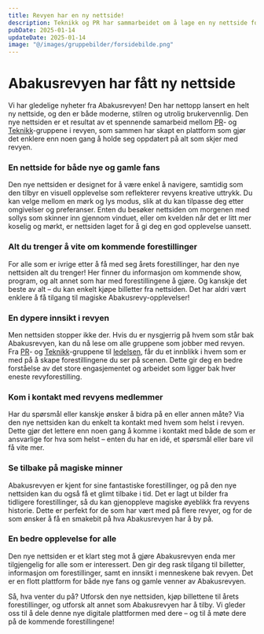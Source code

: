 ```yaml
---
title: Revyen har en ny nettside!
description: Teknikk og PR har sammarbeidet om å lage en ny nettside for revyen!
pubDate: 2025-01-14
updateDate: 2025-01-14
image: "@/images/gruppebilder/forsidebilde.png"
---
```


# Abakusrevyen har fått ny nettside

Vi har gledelige nyheter fra Abakusrevyen! Den har nettopp lansert en helt ny nettside, og den er både moderne, stilren og utrolig brukervennlig. Den nye nettsiden er et resultat av et spennende samarbeid mellom [PR](/grupper/pr)- og [Teknikk](/grupper/teknikk)-gruppene i revyen, som sammen har skapt en plattform som gjør det enklere enn noen gang å holde seg oppdatert på alt som skjer med revyen.

### En nettside for både nye og gamle fans

Den nye nettsiden er designet for å være enkel å navigere, samtidig som den tilbyr en visuell opplevelse som reflekterer revyens kreative uttrykk. Du kan velge mellom en mørk og lys modus, slik at du kan tilpasse deg etter omgivelser og preferanser. Enten du besøker nettsiden om morgenen med sollys som skinner inn gjennom vinduet, eller om kvelden når det er litt mer koselig og mørkt, er nettsiden laget for å gi deg en god opplevelse uansett.

### Alt du trenger å vite om kommende forestillinger

For alle som er ivrige etter å få med seg årets forestillinger, har den nye nettsiden alt du trenger! Her finner du informasjon om kommende show, program, og alt annet som har med forestillingene å gjøre. Og kanskje det beste av alt – du kan enkelt kjøpe billetter fra nettsiden. Det har aldri vært enklere å få tilgang til magiske Abakusrevy-opplevelser!

### En dypere innsikt i revyen

Men nettsiden stopper ikke der. Hvis du er nysgjerrig på hvem som står bak Abakusrevyen, kan du nå lese om alle gruppene som jobber med revyen. Fra [PR](/grupper/pr)- og [Teknikk](/grupper/teknikk)-gruppene til [ledelsen](/grupper/revystyret), får du et innblikk i hvem som er med på å skape forestillingene du ser på scenen. Dette gir deg en bedre forståelse av det store engasjementet og arbeidet som ligger bak hver eneste revyforestilling.

### Kom i kontakt med revyens medlemmer

Har du spørsmål eller kanskje ønsker å bidra på en eller annen måte? Via den nye nettsiden kan du enkelt ta kontakt med hvem som helst i revyen. Dette gjør det lettere enn noen gang å komme i kontakt med både de som er ansvarlige for hva som helst – enten du har en idé, et spørsmål eller bare vil få vite mer.

### Se tilbake på magiske minner

Abakusrevyen er kjent for sine fantastiske forestillinger, og på den nye nettsiden kan du også få et glimt tilbake i tid. Det er lagt ut bilder fra tidligere forestillinger, så du kan gjenoppleve magiske øyeblikk fra revyens historie. Dette er perfekt for de som har vært med på flere revyer, og for de som ønsker å få en smakebit på hva Abakusrevyen har å by på.

### En bedre opplevelse for alle

Den nye nettsiden er et klart steg mot å gjøre Abakusrevyen enda mer tilgjengelig for alle som er interessert. Den gir deg rask tilgang til billetter, informasjon om forestillinger, samt en innsikt i menneskene bak revyen. Det er en flott plattform for både nye fans og gamle venner av Abakusrevyen.

Så, hva venter du på? Utforsk den nye nettsiden, kjøp billettene til årets forestillinger, og utforsk alt annet som Abakusrevyen har å tilby. Vi gleder oss til å dele denne nye digitale plattformen med dere – og til å møte dere på de kommende forestillingene!
